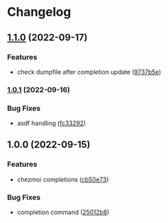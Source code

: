 # Changelog

## [1.1.0](https://github.com/joke/zim-chezmoi/compare/v1.0.1...v1.1.0) (2022-09-17)


### Features

* check dumpfile after completion update ([9737b5e](https://github.com/joke/zim-chezmoi/commit/9737b5e850b0c9a00cdbd02aceae1ba6aeed6782))

### [1.0.1](https://github.com/joke/zim-chezmoi/compare/v1.0.0...v1.0.1) (2022-09-16)


### Bug Fixes

* asdf handling ([fc33292](https://github.com/joke/zim-chezmoi/commit/fc3329240410de0bfff37b079ffba46dbc46eadc))

## 1.0.0 (2022-09-15)


### Features

* chezmoi completions ([cb50e73](https://github.com/joke/zim-chezmoi/commit/cb50e73e35c4b7240a7f30c5c1be80f05551d6a6))


### Bug Fixes

* completion command ([25012b8](https://github.com/joke/zim-chezmoi/commit/25012b839ceb870d0cffbb7e76688f81056e88d2))
